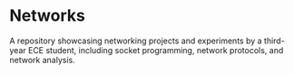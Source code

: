 # Networks
A repository showcasing networking projects and experiments by a third-year ECE student, including socket programming, network protocols, and network analysis.
